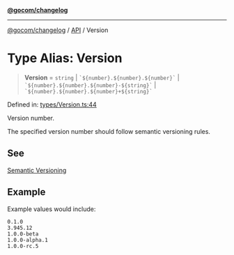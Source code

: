 [**@gocom/changelog**](../README.md)

***

[@gocom/changelog](../README.md) / [API](../Public/API.md) / Version

# Type Alias: Version

> **Version** = `string` \| `` `${number}.${number}.${number}` `` \| `` `${number}.${number}.${number}-${string}` `` \| `` `${number}.${number}.${number}+${string}` ``

Defined in: [types/Version.ts:44](https://github.com/gocom/changelog/blob/72ca68839c81872e5b1bc7a59e76a427f3be654f/src/types/Version.ts#L44)

Version number.

The specified version number should follow semantic versioning rules.

## See

[Semantic Versioning](https://semver.org/)

## Example

Example values would include:
```
0.1.0
3.945.12
1.0.0-beta
1.0.0-alpha.1
1.0.0-rc.5
```
